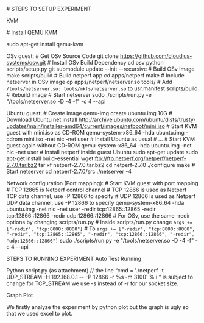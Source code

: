 \# STEPS TO SETUP EXPERIMENT

KVM

\# Install QEMU KVM

sudo apt-get install qemu-kvm

OSv guest:
\# Get OSv Source Code
git clone https://github.com/cloudius-systems/osv.git
\# Install OSv Build Dependency
cd osv
python scripts/setup.py
git submodule update --init --recursive
\# Build OSv Image
make
scripts/build
\# Build netperf app
cd apps/netperf
make
\# Include netserver in OSv image
cp apps/netperf/netserver.so tools/
\# Add `/tools/netserver.so: tools/mkfs/netserver.so` to usr.manifest
scripts/build # Rebuild image
\# Start netserver
sudo ./scripts/run.py  -e "/tools/netserver.so -D -4 -f" -c 4 --api

Ubuntu guest:
\# Create image
qemu-img create ubuntu.img 10G
\# Download Ubuntu net install
http://archive.ubuntu.com/ubuntu/dists/trusty-updates/main/installer-amd64/current/images/netboot/mini.iso
\# Start KVM guest with mini.iso as CD-ROM
qemu-system-x86_64 -hda ubuntu.img -cdrom mini.iso -net nic -net user
\# Install Ubuntu as usual
\# ...
\# Start KVM guest again without CD-ROM
qemu-system-x86_64 -hda ubuntu.img -net nic -net user
\# Install netperf inside guest Ubuntu
sudo apt-get update
sudo apt-get install build-essential
wget ftp://ftp.netperf.org/netperf/netperf-2.7.0.tar.bz2
tar xf netperf-2.7.0.tar.bz2
cd netperf-2.7.0
./configure
make
\# Start netserver
cd netperf-2.7.0/src
./netserver -4

Network configuration (Port mapping):
\# Start KVM guest with port mapping
\# TCP 12865 is Netperf control channel
\# TCP 12866 is used as Netperf TCP data channel, use -P 12866 to specify 
\# UDP 12866 is used as Netperf UDP data channel, use -P 12866 to specify
qemu-system-x86_64 -hda ubuntu.img -net nic -net user -redir tcp:12865::12865  -redir tcp:12866::12866  -redir udp:12866::12866
\# For OSv, use the same -redir options by changing scripts/run.py
\# Inside scripts/run.py change `args += ["-redir", "tcp:8000::8000"]`
\# To `args += ["-redir", "tcp:8000::8000", "-redir", "tcp:12865::12865", "-redir", "tcp:12866::12866", "-redir", "udp:12866::12866"]`
sudo ./scripts/run.py  -e "/tools/netserver.so -D -4 -f" -c 4 --api

STEPS TO RUNNING EXPERIMENT
Auto Test Running

Python script.py (as attachment)
// the line “cmd = './netperf -t UDP_STREAM -H 192.168.0.1 -- -P 12866 -r %s  -m 3100' % i “ is subject to change for TCP_STREAM we use -s instead of -r for our socket size.

Graph Plot

We firstly analyze the experiment by python plot but the graph is ugly so that we used excel to plot.




